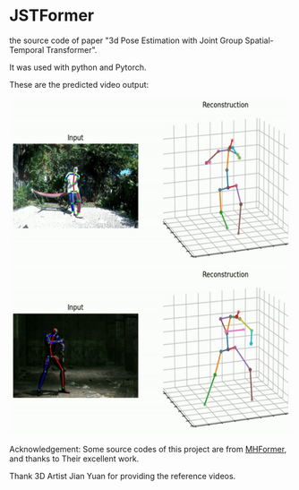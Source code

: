 # JSTFormer
the source code of paper "3d Pose Estimation with Joint Group Spatial-Temporal Transformer".

It was used with python and Pytorch.


These are the predicted video output:


<img src="https://github.com/AIceDog/JSTFormer/blob/master/figures/output_sample2.gif" alt="image" width="600" height="300">

<img src="https://github.com/AIceDog/JSTFormer/blob/master/figures/output_sample3.gif" alt="image" width="600" height="300">


Acknowledgement:
Some source codes of this project are from [MHFormer](https://github.com/Vegetebird/MHFormer/tree/main), and thanks to Their excellent work.  

Thank 3D Artist Jian Yuan for providing the reference videos.
